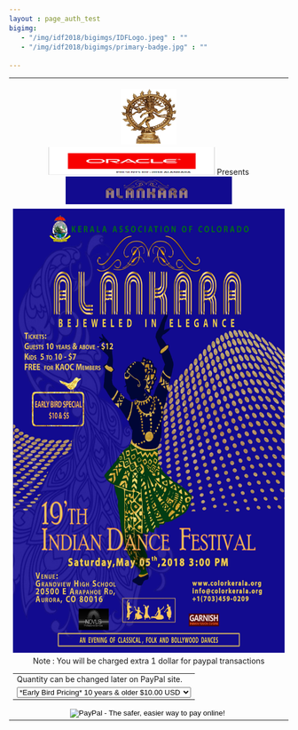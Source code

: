 ```yaml
---
layout : page_auth_test
bigimg:
   - "/img/idf2018/bigimgs/IDFLogo.jpeg" : ""
   - "/img/idf2018/bigimgs/primary-badge.jpg" : ""

---
```

<style type="text/css">
body 
{
background-image:url("/img/idf2018/alankara_initial .jpg");
height: 100%;
width: 100%;
position: absolute;
background-repeat:no-repeat;
background-position: center;
background-attachment: scroll;
background-size: cover;
opacity: 1;
}
</style>
<table align="center" style="border:0"> <tr style="border:0;background:transparent"><td align="center" style="border:0;background:transparent"><br/>
 <center><img src="/img/idf2018/nataraja.jpg" width="100" height="100" align="center"></center></td></tr>
<tr style="border:0;background:transparent"><td align="center" style="border:0;background:transparent">
	<img src="/img/idf2018/bigimgs/primary-badge.jpg" width="300" height="50"> Presents <img src="/img/idf2018/bigimgs/IDFLogo.jpeg" width="300" height="50" aalign="center">
	</td></tr>
<tr style="border:0;background:transparent"><td align="center" style="border:0;background:transparent">
	<img src="/img/idf2018/alankara_initial .jpg" width="500" height="800" align="center">
	</td></tr>
<tr style="border:0"><td align="center" style="border:0">
Note : You will be charged extra 1 dollar for paypal transactions
<form action="https://www.paypal.com/cgi-bin/webscr" method="post" target="_top">
<input type="hidden" name="cmd" value="_s-xclick">
<input type="hidden" name="hosted_button_id" value="WUPUJRW5J6VDG">
<table>
<tr ><td><input type="hidden" name="on0" value="Quantity can be changed later on PayPal site.">Quantity can be changed later on PayPal site.</td></tr><tr><td><select name="os0">
	<option value="*Early Bird Pricing* 10 years & older">*Early Bird Pricing* 10 years & older $10.00 USD</option>
	<option value="*Early Bird Pricing* Kids 5 to 10 years">*Early Bird Pricing* Kids 5 to 10 years $5.00 USD</option>
	<option value="10 years & older">10 years & older $12.00 USD</option>
	<option value="Kids 5 to 10 years">Kids 5 to 10 years $6.00 USD</option>
</select> </td></tr>
</table>
<input type="hidden" name="currency_code" value="USD">
<input type="image" src="https://www.paypalobjects.com/en_US/i/btn/btn_buynowCC_LG.gif" border="0" name="submit" alt="PayPal - The safer, easier way to pay online!">
<img alt="" border="0" src="https://www.paypalobjects.com/en_US/i/scr/pixel.gif" width="1" height="1">
</form>
	</td></tr>
</table>
